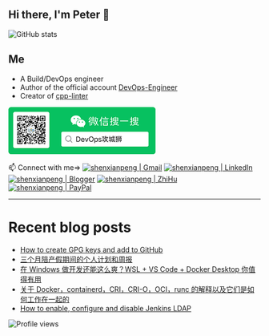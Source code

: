 ## Hi there, I'm Peter 👋

![GitHub stats](https://github-readme-stats.vercel.app/api?username=shenxianpeng&show_icons=true&&theme=vue&count_private=true&&include_all_commits=true)

<!-- ![GitHub stats](https://github-profile-summary-cards.vercel.app/api/cards/profile-details?username=shenxianpeng&theme=github) -->

## Me

* A Build/DevOps engineer
* Author of the official account [DevOps-Engineer][wechat] 
* Creator of [cpp-linter][cpp-linter]

<img alt="shenxianpeng | WeChat" src="https://github.com/shenxianpeng/blog/blob/master/source/about/index/qrcode.png" />
 
📫 Connect with me=>
[<img alt="shenxianpeng | Gmail" width="20px" src="https://www.svgrepo.com/show/381000/new-logo-gmail.svg" />][gmail]
[<img alt="shenxianpeng | LinkedIn" width="20px" src="https://www.svgrepo.com/show/157006/linkedin.svg" />][linkedin] 
[<img alt="shenxianpeng | Blogger" width="20px" src="https://www.svgrepo.com/show/349311/blogger.svg" />][blogger] 
[<img alt="shenxianpeng | ZhiHu" width="20px" src="https://www.svgrepo.com/show/305628/zhihu.svg" />][zhihu]
[<img alt="shenxianpeng | PayPal" width="20px" src="https://www.svgrepo.com/show/354170/paypal.svg" />][paypal] 

<!-- [<img align="left" alt="shenxianpeng | Wechat" width="25px" src="https://cdn.jsdelivr.net/npm/simple-icons@3.13.0/icons/wechat.svg" />][wechat] -->
<!-- [<img align="left" alt="shenxianpeng | DEV" width="30px" src="https://cdn.jsdelivr.net/npm/simple-icons@3.13.0/icons/dev-dot-to.svg" />][dev.to] -->

---

# Recent blog posts

<!-- BLOG-POST-LIST:START -->
- [How to create GPG keys and add to GitHub](https://shenxianpeng.github.io/2022/07/create-gpg-keys/)
- [三个月陪产假期间的个人计划和周报](https://shenxianpeng.github.io/2022/06/vacation-weekly-report/)
- [在 Windows 做开发还能这么爽？WSL + VS Code + Docker Desktop 你值得有用](https://shenxianpeng.github.io/2022/04/wsl/)
- [关于 Docker，containerd，CRI，CRI-O，OCI，runc 的解释以及它们是如何工作在一起的](https://shenxianpeng.github.io/2022/03/container-ecosystem/)
- [How to enable, configure and disable Jenkins LDAP](https://shenxianpeng.github.io/2022/03/jenkins-ldap-configuration/)
<!-- BLOG-POST-LIST:END -->

[blogger]: https://shenxianpeng.github.io/
[zhihu]: https://www.zhihu.com/people/shenxianpeng
[wechat]: http://mp.weixin.qq.com/profile?src=3&timestamp=1636449668&ver=1&signature=mWc-OIPct-8wSKUXsur7QPDlIvIE*B70DUninRKnMcS4yQGuJj7JEaK-FxzsHGdVbK4yX8PvY60*a0iEEj7Njw==
[linkedin]: https://www.linkedin.com/in/xianpeng-shen/
[gmail]: mailto:xianpeng.shen@gmail.com
[paypal]: https://www.paypal.me/shenxianpeng
[dev.to]: https://dev.to/shenxianpeng
[cpp-linter]: https://github.com/cpp-linter

 ![Profile views](https://gpvc.arturio.dev/shenxianpeng)
 
